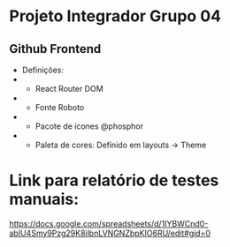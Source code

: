 # Projeto Integrador Grupo 04

## Github Frontend

- Definições:
- - React Router DOM
- - Fonte Roboto
- - Pacote de ícones @phosphor
- - Paleta de cores: Definido em layouts -> Theme

# Link para relatório de testes manuais:

https://docs.google.com/spreadsheets/d/1IYBWCnd0-abIU4Smy9Pzg29K8ilbnLVNGNZbpKIO6RU/edit#gid=0